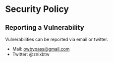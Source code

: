 # Security Policy

## Reporting a Vulnerability

Vulnerabilities can be reported via email or twitter.

- Mail: owbypass@gmail.com
- Twitter: @znixbtw
